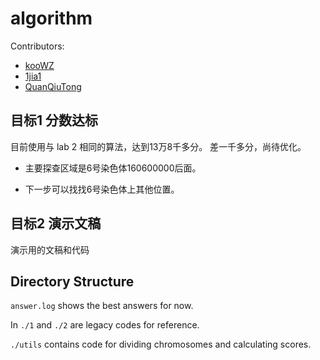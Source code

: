 # algorithm

Contributors:

- [kooWZ](https://github.com/kooWZ)
- [1jia1](https://github.com/1jia1-oneplusone)
- [QuanQiuTong](https://github.com/QuanQiuTong/algorithm)

## 目标1 分数达标

目前使用与 lab 2 相同的算法，达到13万8千多分。
差一千多分，尚待优化。

- 主要探查区域是6号染色体160600000后面。

- 下一步可以找找6号染色体上其他位置。

## 目标2 演示文稿

演示用的文稿和代码

## Directory Structure

`answer.log` shows the best answers for now.

In `./1` and `./2` are legacy codes for reference.

`./utils` contains code for dividing chromosomes and calculating scores.
